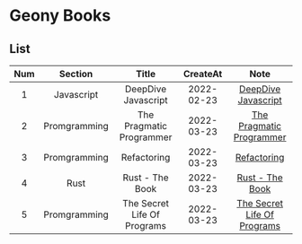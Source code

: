 # Geony Books

## List

| Num |   Section    |            Title            |  CreateAt  |                                 Note                                 |
| :-: | :----------: | :-------------------------: | :--------: | :------------------------------------------------------------------: |
|  1  |  Javascript  |     DeepDive Javascript     | 2022-02-23 |         [DeepDive Javascript](deepdive-javascript/README.md)         |
|  2  | Promgramming |  The Pragmatic Programmer   | 2022-03-23 |    [The Pragmatic Programmer](the-pragmatic-programmer/README.md)    |
|  3  | Promgramming |         Refactoring         | 2022-03-23 |                 [Refactoring](refactoring/README.md)                 |
|  4  |     Rust     |       Rust - The Book       | 2022-03-23 |              [Rust - The Book](rust-thebook/README.md)               |
|  5  | Promgramming | The Secret Life Of Programs | 2022-03-23 | [The Secret Life Of Programs](the-secret-life-of-programs/README.md) |
